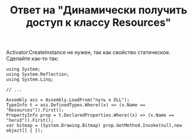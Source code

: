 ﻿---
title: "Ответ на \"Динамически получить доступ к классу Resources\""
se.owner.user_id: 240512
se.owner.display_name: "MSDN.WhiteKnight"
se.owner.link: "https://ru.stackoverflow.com/users/240512/msdn-whiteknight"
se.answer_id: 906751
se.question_id: 906643
se.post_type: answer
se.is_accepted: True
---
<p>Activator.CreateInstance не нужен, так как свойство статическое. Сделайте как-то так:</p>

<pre><code>using System;
using System.Reflection;
using System.Linq;

// ...          

Assembly ass = Assembly.LoadFrom("путь к DLL");
TypeInfo t = ass.DefinedTypes.Where((x) =&gt; (x.Name == "Resources")).First();
PropertyInfo prop = t.DeclaredProperties.Where((x) =&gt; (x.Name == "hero3")).First();
var bitmap = (System.Drawing.Bitmap) prop.GetMethod.Invoke(null,new object[] { });
</code></pre>
